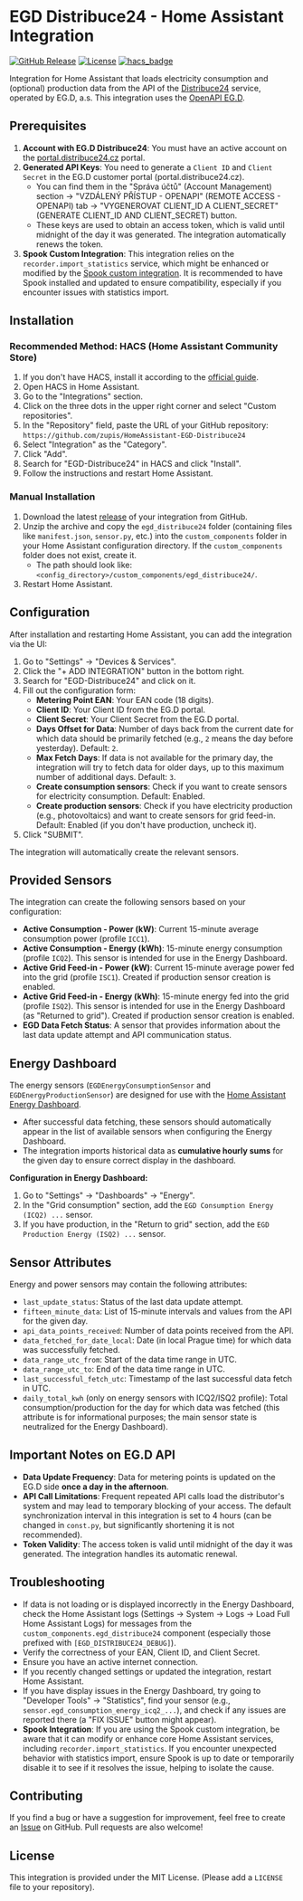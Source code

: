 # EGD Distribuce24 - Home Assistant Integration

[![GitHub Release][releases-shield]][releases]
[![License][license-shield]][license]
[![hacs_badge](https://img.shields.io/badge/HACS-Default-orange.svg?style=for-the-badge)](https://github.com/hacs/integration)

Integration for Home Assistant that loads electricity consumption and (optional) production data from the API of the [Distribuce24](https://www.distribuce24.cz/) service, operated by EG.D, a.s. This integration uses the [OpenAPI EG.D](https://data.distribuce24.cz/openapi/egd/namerena-data/latest/).

## Prerequisites

1.  **Account with EG.D Distribuce24**: You must have an active account on the [portal.distribuce24.cz](https://portal.distribuce24.cz/) portal.
2.  **Generated API Keys**: You need to generate a `Client ID` and `Client Secret` in the EG.D customer portal (portal.distribuce24.cz).
    * You can find them in the "Správa účtů" (Account Management) section -> "VZDÁLENÝ PŘÍSTUP - OPENAPI" (REMOTE ACCESS - OPENAPI) tab -> "VYGENEROVAT CLIENT_ID A CLIENT_SECRET" (GENERATE CLIENT_ID AND CLIENT_SECRET) button.
    * These keys are used to obtain an access token, which is valid until midnight of the day it was generated. The integration automatically renews the token.
3.  **Spook Custom Integration**: This integration relies on the `recorder.import_statistics` service, which might be enhanced or modified by the [Spook custom integration](https://github.com/frenck/spook). It is recommended to have Spook installed and updated to ensure compatibility, especially if you encounter issues with statistics import.

## Installation

### Recommended Method: HACS (Home Assistant Community Store)

1.  If you don't have HACS, install it according to the [official guide](https://hacs.xyz/docs/installation/prerequisites).
2.  Open HACS in Home Assistant.
3.  Go to the "Integrations" section.
4.  Click on the three dots in the upper right corner and select "Custom repositories".
5.  In the "Repository" field, paste the URL of your GitHub repository: `https://github.com/zupis/HomeAssistant-EGD-Distribuce24`
6.  Select "Integration" as the "Category".
7.  Click "Add".
8.  Search for "EGD-Distribuce24" in HACS and click "Install".
9.  Follow the instructions and restart Home Assistant.

### Manual Installation

1.  Download the latest [release](https://github.com/zupis/HomeAssistant-EGD-Distribuce24/releases) of your integration from GitHub.
2.  Unzip the archive and copy the `egd_distribuce24` folder (containing files like `manifest.json`, `sensor.py`, etc.) into the `custom_components` folder in your Home Assistant configuration directory. If the `custom_components` folder does not exist, create it.
    * The path should look like: `<config_directory>/custom_components/egd_distribuce24/`.
3.  Restart Home Assistant.

## Configuration

After installation and restarting Home Assistant, you can add the integration via the UI:

1.  Go to "Settings" -> "Devices & Services".
2.  Click the "+ ADD INTEGRATION" button in the bottom right.
3.  Search for "EGD-Distribuce24" and click on it.
4.  Fill out the configuration form:
    * **Metering Point EAN**: Your EAN code (18 digits).
    * **Client ID**: Your Client ID from the EG.D portal.
    * **Client Secret**: Your Client Secret from the EG.D portal.
    * **Days Offset for Data**: Number of days back from the current date for which data should be primarily fetched (e.g., `2` means the day before yesterday). Default: `2`.
    * **Max Fetch Days**: If data is not available for the primary day, the integration will try to fetch data for older days, up to this maximum number of additional days. Default: `3`.
    * **Create consumption sensors**: Check if you want to create sensors for electricity consumption. Default: Enabled.
    * **Create production sensors**: Check if you have electricity production (e.g., photovoltaics) and want to create sensors for grid feed-in. Default: Enabled (if you don't have production, uncheck it).
5.  Click "SUBMIT".

The integration will automatically create the relevant sensors.

## Provided Sensors

The integration can create the following sensors based on your configuration:

* **Active Consumption - Power (kW)**: Current 15-minute average consumption power (profile `ICC1`).
* **Active Consumption - Energy (kWh)**: 15-minute energy consumption (profile `ICQ2`). This sensor is intended for use in the Energy Dashboard.
* **Active Grid Feed-in - Power (kW)**: Current 15-minute average power fed into the grid (profile `ISC1`). Created if production sensor creation is enabled.
* **Active Grid Feed-in - Energy (kWh)**: 15-minute energy fed into the grid (profile `ISQ2`). This sensor is intended for use in the Energy Dashboard (as "Returned to grid"). Created if production sensor creation is enabled.
* **EGD Data Fetch Status**: A sensor that provides information about the last data update attempt and API communication status.

## Energy Dashboard

The energy sensors (`EGDEnergyConsumptionSensor` and `EGDEnergyProductionSensor`) are designed for use with the [Home Assistant Energy Dashboard](https://www.home-assistant.io/docs/energy/).

* After successful data fetching, these sensors should automatically appear in the list of available sensors when configuring the Energy Dashboard.
* The integration imports historical data as **cumulative hourly sums** for the given day to ensure correct display in the dashboard.

**Configuration in Energy Dashboard:**
1.  Go to "Settings" -> "Dashboards" -> "Energy".
2.  In the "Grid consumption" section, add the `EGD Consumption Energy (ICQ2) ...` sensor.
3.  If you have production, in the "Return to grid" section, add the `EGD Production Energy (ISQ2) ...` sensor.

## Sensor Attributes

Energy and power sensors may contain the following attributes:
* `last_update_status`: Status of the last data update attempt.
* `fifteen_minute_data`: List of 15-minute intervals and values from the API for the given day.
* `api_data_points_received`: Number of data points received from the API.
* `data_fetched_for_date_local`: Date (in local Prague time) for which data was successfully fetched.
* `data_range_utc_from`: Start of the data time range in UTC.
* `data_range_utc_to`: End of the data time range in UTC.
* `last_successful_fetch_utc`: Timestamp of the last successful data fetch in UTC.
* `daily_total_kwh` (only on energy sensors with ICQ2/ISQ2 profile): Total consumption/production for the day for which data was fetched (this attribute is for informational purposes; the main sensor state is neutralized for the Energy Dashboard).

## Important Notes on EG.D API

* **Data Update Frequency**: Data for metering points is updated on the EG.D side **once a day in the afternoon**.
* **API Call Limitations**: Frequent repeated API calls load the distributor's system and may lead to temporary blocking of your access. The default synchronization interval in this integration is set to 4 hours (can be changed in `const.py`, but significantly shortening it is not recommended).
* **Token Validity**: The access token is valid until midnight of the day it was generated. The integration handles its automatic renewal.

## Troubleshooting

* If data is not loading or is displayed incorrectly in the Energy Dashboard, check the Home Assistant logs (Settings -> System -> Logs -> Load Full Home Assistant Logs) for messages from the `custom_components.egd_distribuce24` component (especially those prefixed with `[EGD_DISTRIBUCE24_DEBUG]`).
* Verify the correctness of your EAN, Client ID, and Client Secret.
* Ensure you have an active internet connection.
* If you recently changed settings or updated the integration, restart Home Assistant.
* If you have display issues in the Energy Dashboard, try going to "Developer Tools" -> "Statistics", find your sensor (e.g., `sensor.egd_consumption_energy_icq2_...`), and check if any issues are reported there (a "FIX ISSUE" button might appear).
* **Spook Integration**: If you are using the Spook custom integration, be aware that it can modify or enhance core Home Assistant services, including `recorder.import_statistics`. If you encounter unexpected behavior with statistics import, ensure Spook is up to date or temporarily disable it to see if it resolves the issue, helping to isolate the cause.

## Contributing

If you find a bug or have a suggestion for improvement, feel free to create an [Issue](https://github.com/zupis/HomeAssistant-EGD-Distribuce24/issues) on GitHub. Pull requests are also welcome!

## License

This integration is provided under the MIT License. (Please add a `LICENSE` file to your repository).

[releases]: https://github.com/zupis/HomeAssistant-EGD-Distribuce24/releases
[releases-shield]: https://img.shields.io/github/release/zupis/HomeAssistant-EGD-Distribuce24.svg?style=for-the-badge
[license]: https://github.com/zupis/HomeAssistant-EGD-Distribuce24/blob/main/LICENSE
[license-shield]: https://img.shields.io/github/license/zupis/HomeAssistant-EGD-Distribuce24.svg?style=for-the-badge
